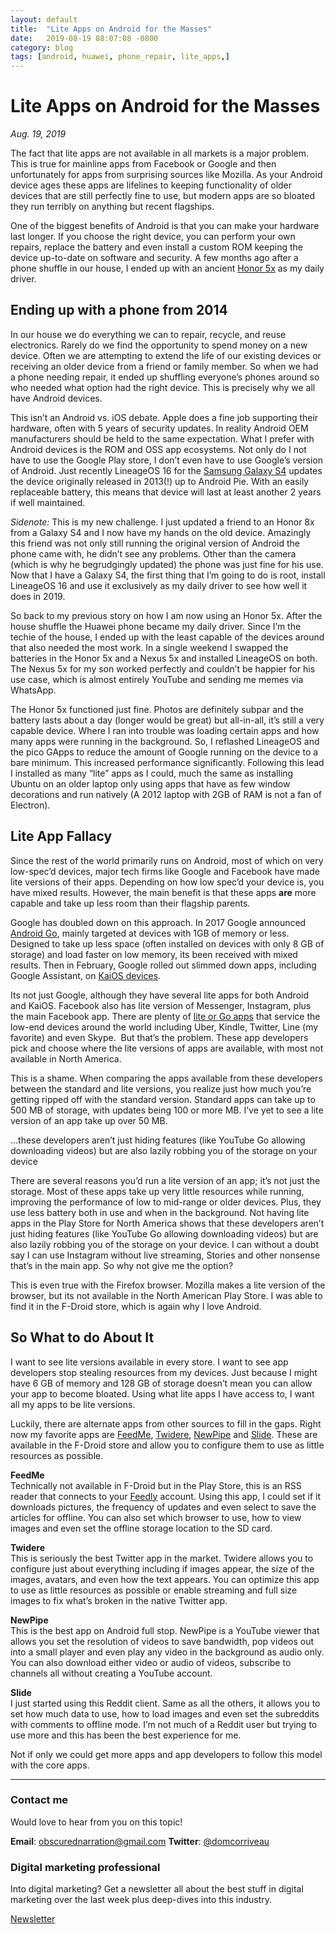 ```yaml
---
layout: default
title:  "Lite Apps on Android for the Masses"
date:   2019-08-19 08:07:08 -0800
category: blog
tags: [android, huawei, phone_repair, lite_apps,]
---
```

# Lite Apps on Android for the Masses
*Aug. 19, 2019*  

The fact that lite apps are not available in all markets is a major problem. This is true for mainline apps from Facebook or Google and then unfortunately for apps from surprising sources like Mozilla. As your Android device ages these apps are lifelines to keeping functionality of older devices that are still perfectly fine to use, but modern apps are so bloated they run terribly on anything but recent flagships.

One of the biggest benefits of Android is that you can make your hardware last longer. If you choose the right device, you can perform your own repairs, replace the battery and even install a custom ROM keeping the device up-to-date on software and security. A few months ago after a phone shuffle in our house, I ended up with an ancient [Honor 5x](https://www.pcmag.com/review/341391/huawei-honor-5x-unlocked) as my daily driver. 

## Ending up with a phone from 2014

In our house we do everything we can to repair, recycle, and reuse electronics. Rarely do we find the opportunity to spend money on a new device. Often we are attempting to extend the life of our existing devices or receiving an older device from a friend or family member. So when we had a phone needing repair, it ended up shuffling everyone’s phones around so who needed what option had the right device. This is precisely why we all have Android devices. 

This isn’t an Android vs. iOS debate. Apple does a fine job supporting their hardware, often with 5 years of security updates. In reality Android OEM manufacturers should be held to the same expectation. What I prefer with Android devices is the ROM and OSS app ecosystems. Not only do I not have to use the Google Play store, I don’t even have to use Google’s version of Android. Just recently LineageOS 16 for the [Samsung Galaxy S4](https://forum.xda-developers.com/galaxy-s4) updates the device originally released in 2013(!) up to Android Pie. With an easily replaceable battery, this means that device will last at least another 2 years if well maintained. 

_Sidenote:_ This is my new challenge. I just updated a friend to an Honor 8x from a Galaxy S4 and I now have my hands on the old device. Amazingly this friend was not only still running the original version of Android the phone came with, he didn’t see any problems. Other than the camera (which is why he begrudgingly updated) the phone was just fine for his use. Now that I have a Galaxy S4, the first thing that I’m going to do is root, install LineageOS 16 and use it exclusively as my daily driver to see how well it does in 2019. 

So back to my previous story on how I am now using an Honor 5x. After the house shuffle the Huawei phone became my daily driver. Since I’m the techie of the house, I ended up with the least capable of the devices around that also needed the most work. In a single weekend I swapped the batteries in the Honor 5x and a Nexus 5x and installed LineageOS on both. The Nexus 5x for my son worked perfectly and couldn’t be happier for his use case, which is almost entirely YouTube and sending me memes via WhatsApp. 

The Honor 5x functioned just fine. Photos are definitely subpar and the battery lasts about a day (longer would be great) but all-in-all, it’s still a very capable device. Where I ran into trouble was loading certain apps and how many apps were running in the background. So, I reflashed LineageOS and the pico GApps to reduce the amount of Google running on the device to a bare minimum. This increased performance significantly. Following this lead I installed as many “lite” apps as I could, much the same as installing Ubuntu on an older laptop only using apps that have as few window decorations and run natively (A 2012 laptop with 2GB of RAM is not a fan of Electron). 

## Lite App Fallacy

Since the rest of the world primarily runs on Android, most of which on very low-spec’d devices, major tech firms like Google and Facebook have made lite versions of their apps. Depending on how low spec’d your device is, you have mixed results. However, the main benefit is that these apps **are** more capable and take up less room than their flagship parents. 

Google has doubled down on this approach. In 2017 Google announced [Android Go](https://www.theverge.com/circuitbreaker/2018/3/1/17052912/what-is-android-go), mainly targeted at devices with 1GB of memory or less. Designed to take up less space (often installed on devices with only 8 GB of storage) and load faster on low memory, its been received with mixed results. Then in February, Google rolled out slimmed down apps, including Google Assistant, on [KaiOS devices](https://9to5google.com/2019/02/26/kaios-google-youtube-assistant/).

Its not just Google, although they have several lite apps for both Android and KaiOS. Facebook also has lite version of Messenger, Instagram, plus the main Facebook app. There are plenty of [lite or Go apps](https://www.androidauthority.com/android-go-lite-apps-891592/) that service the low-end devices around the world including Uber, Kindle, Twitter, Line (my favorite) and even Skype.  But that’s the problem. These app developers pick and choose where the lite versions of apps are available, with most not available in North America. 

This is a shame. When comparing the apps available from these developers between the standard and lite versions, you realize just how much you’re getting ripped off with the standard version. Standard apps can take up to 500 MB of storage, with updates being 100 or more MB. I’ve yet to see a lite version of an app take up over 50 MB.

…these developers aren’t just hiding features (like YouTube Go allowing downloading videos) but are also lazily robbing you of the storage on your device

There are several reasons you’d run a lite version of an app; it’s not just the storage. Most of these apps take up very little resources while running, improving the performance of low to mid-range or older devices. Plus, they use less battery both in use and when in the background. Not having lite apps in the Play Store for North America shows that these developers aren’t just hiding features (like YouTube Go allowing downloading videos) but are also lazily robbing you of the storage on your device. I can without a doubt say I can use Instagram without live streaming, Stories and other nonsense that’s in the main app. So why not give me the option?

This is even true with the Firefox browser. Mozilla makes a lite version of the browser, but its not available in the North American Play Store. I was able to find it in the F-Droid store, which is again why I love Android. 

## So What to do About It

I want to see lite versions available in every store. I want to see app developers stop stealing resources from my devices. Just because I might have 6 GB of memory and 128 GB of storage doesn’t mean you can allow your app to become bloated. Using what lite apps I have access to, I want all my apps to be lite versions.

Luckily, there are alternate apps from other sources to fill in the gaps. Right now my favorite apps are [FeedMe](https://play.google.com/store/apps/details?id=com.seazon.feedme&hl=en_US), [Twidere](https://f-droid.org/en/packages/org.mariotaku.twidere/), [NewPipe](https://newpipe.schabi.org/) and [Slide](https://f-droid.org/en/packages/me.ccrama.redditslide/). These are available in the F-Droid store and allow you to configure them to use as little resources as possible.

**FeedMe**  
Technically not available in F-Droid but in the Play Store, this is an RSS reader that connects to your [Feedly](https://feedly.com/i/welcome) account. Using this app, I could set if it downloads pictures, the frequency of updates and even select to save the articles for offline. You can also set which browser to use, how to view images and even set the offline storage location to the SD card. 

**Twidere**  
This is seriously the best Twitter app in the market. Twidere allows you to configure just about everything including if images appear, the size of the images, avatars, and even how the text appears. You can optimize this app to use as little resources as possible or enable streaming and full size images to fix what’s broken in the native Twitter app.

**NewPipe**  
This is the best app on Android full stop. NewPipe is a YouTube viewer that allows you set the resolution of videos to save bandwidth, pop videos out into a small player and even play any video in the background as audio only. You can also download either video or audio of videos, subscribe to channels all without creating a YouTube account.

**Slide**  
I just started using this Reddit client. Same as all the others, it allows you to set how much data to use, how to load images and even set the subreddits with comments to offline mode. I’m not much of a Reddit user but trying to use more and this has been the best experience for me. 

Not if only we could get more apps and app developers to follow this model with the core apps.  

* * *

### Contact me

Would love to hear from you on this topic!

**Email**: obscurednarration@gmail.com
**Twitter**: [@domcorriveau](https://twitter.com/domcorriveau)

### Digital marketing professional

Into digital marketing? Get a newsletter all about the best stuff in digital marketing over the last week plus deep-dives into this industry.

[Newsletter](https://corrteksolutions.com/marketing-mixer-newsletter/)
